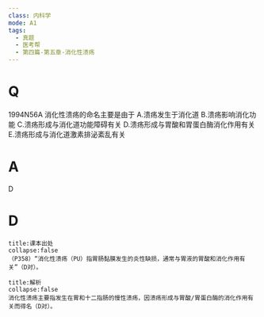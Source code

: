 ```yaml
---
class: 内科学
mode: A1
tags:
  - 真题
  - 医考帮
  - 第四篇-第五章-消化性溃疡
---
```


# Q
1994N56A 消化性溃疡的命名主要是由于
A.溃疡发生于消化道
B.溃疡影响消化功能
C.溃疡形成与消化道功能障碍有关
D.溃疡形成与胃酸和胃蛋白酶消化作用有关
E.溃疡形成与消化道激素排泌紊乱有关

# A
D
# D
```ad-note
title:课本出处
collapse:false
（P358）“消化性溃疡（PU）指胃肠黏膜发生的炎性缺损，通常与胃液的胃酸和消化作用有关”（D对）。
```

```ad-summary
title:解析
collapse:false
消化性溃疡主要指发生在胃和十二指肠的慢性溃疡，因溃疡形成与胃酸/胃蛋白酶的消化作用有关而得名（D对）。
```

